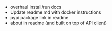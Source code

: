 * overhaul install/run docs
* Update readme.md with docker instructions
* pypi package link in readme
* about in readme (and built on top of API client)
